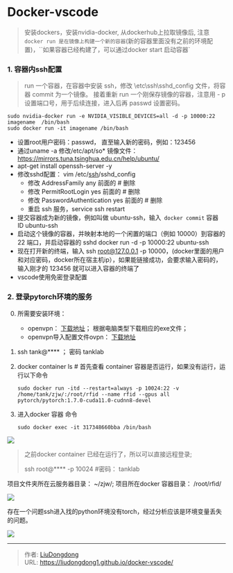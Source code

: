 # Docker-vscode


>安装dockers，安装nvidia-docker, 从dockerhub上拉取镜像后, 注意  `docker run 是在镜像上构建一个新的容器`(新的容器里面没有之前的环境配置)，``如果容器已经构建了，可以通过docker start 启动容器`

### 1.  容器内ssh配置

>run 一个容器，在容器中安装 ssh，修改 \etc\ssh\sshd_config 文件，将容器 commit 为一个镜像。 接着重新 run 一个刚保存镜像的容器，注意用 - p 设置端口号，用于后续连接，进入后再 passwd 设置密码。

```shell
sudo nvidia-docker run -e NVIDIA_VISIBLE_DEVICES=all -d -p 10000:22  imagename  /bin/bash
sudo docker run -it imagename /bin/bash
```

- 设置root用户密码：passwd， 直至输入新的密码，例如：123456
- 通过uname -a 修改/etc/apt/so*  镜像文件：https://mirrors.tuna.tsinghua.edu.cn/help/ubuntu/
- apt-get install openssh-server -y
- 修改sshd配置： vim /etc/[ssh](https://so.csdn.net/so/search?q=ssh&spm=1001.2101.3001.7020)/sshd_config
  - 修改 AddressFamily any 前面的 # 删除
  - 修改 PermitRootLogin yes 前面的 # 删除
  - 修改 PasswordAuthentication yes 前面的 # 删除
  - 重启 ssh 服务，service ssh restart
- 提交容器成为新的镜像，例如叫做 ubuntu-ssh，输入` docker commit` 容器 ID ubuntu-ssh
- 启动这个镜像的容器，并映射本地的一个闲置的端口（例如 10000）到容器的 22 端口，并启动容器的 sshd docker run -d -p 10000:22 ubuntu-ssh
- 现在打开新的终端，输入 ssh root@127.0.0.1 -p 10000，(docker里面的用户和对应密码，docker所在宿主机ip），如果能链接成功，会要求输入密码的，输入刚才的 123456 就可以进入容器的终端了
- vscode使用免密登录配置

### 2. 登录pytorch环境的服务

0. 所需要安装环境： 

   - openvpn： [下载地址](http://211.81.52.58:8888/VPN_Server/web/index.html)； 根据电脑类型下载相应的exe文件；
   - openvpn导入配置文件ovpn：  [下载地址](http://211.81.52.58:8888/VPN_Server/web/index.html)

1. ssh tank@****    ； 密码 tanklab

2. docker container ls   # 首先查看 container 容器是否运行，如果没有运行，运行以下命令

   ```shell
   sudo docker run -itd --restart=always -p 10024:22 -v /home/tank/zjw/:/root/rfid --name rfid --gpus all pytorch/pytorch:1.7.0-cuda11.0-cudnn8-devel
   ```

3. 进入docker 容器 命令

   ```shell
   sudo docker exec -it 317348660bba /bin/bash
   ```

![](https://gitee.com/github-25970295/blogimgv2022/raw/master/image-20210116095339646.png)

> 之前docker container 已经在运行了，所以可以直接远程登录;
>
> ssh root@**** -p 10024    #密码： tanklab

项目文件夹所在云服务器目录： ~/zjw/;       项目所在docker 容器目录： /root/rfid/

![](https://gitee.com/github-25970295/blogimgv2022/raw/master/image-20210116095637184.png)

存在一个问题ssh进入找的python环境没有torch，经过分析应该是环境变量丢失的问题。

![](https://gitee.com/github-25970295/blogImage/raw/master/img/image-20210116132014806.png)

---

> 作者: [LiuDongdong](https://liudongdong1.github.io/)  
> URL: https://liudongdong1.github.io/docker-vscode/  

